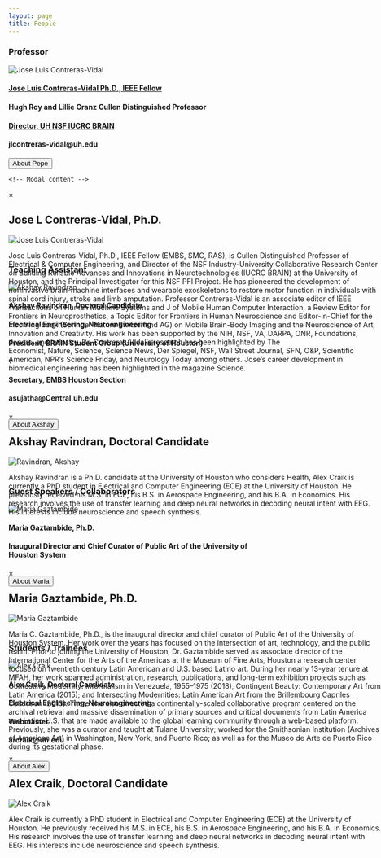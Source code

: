 ```yaml
---
layout: page
title: People
---
```

<html>
  <head>
    <style>
      div {
        overflow: auto;
      }
      p {
        position: absolute;
      }
   </style>
  </head>

 </html>
 
  
 
 
<h3>Professor</h3>


<div>
  <img class="peoplepic" src="/neurohumanities/photos/JContreras-Vidal.jpg" alt="Jose Luis Contreras-Vidal" />
  <h4><a href="http://www.ee.uh.edu/faculty/contreras-vidal" target="_blank"> Jose Luis Contreras-Vidal Ph.D., IEEE Fellow</a></h4>
  <h4>Hugh Roy and Lillie Cranz Cullen Distinguished Professor</h4>  
  <h4><a href="http://brain.egr.uh.edu/" target="_blank"> Director, UH NSF IUCRC BRAIN</a></h4>
  <h4>jlcontreras-vidal@uh.edu</h4>
  <!-- Trigger/Open The Modal -->
  <button class="modal-button" href="#pepe">About Pepe</button>

  <!-- The Modal -->
  <div id="pepe" class="modal">

    <!-- Modal content -->
   <div class="modal-content">
      <div class="modal-header">
        <span class="close">×</span>
        <h2>Jose L Contreras-Vidal, Ph.D.</h2>
      </div>
      <div class="modal-body">
          <img class="content peoplepic" src="/neurohumanities/photos/JContreras-Vidal.jpg" alt="Jose Luis Contreras-Vidal" />
        <div><p class="content">Jose Luis Contreras-Vidal, Ph.D., IEEE Fellow (EMBS, SMC, RAS), is Cullen Distinguished Professor of Electrical &amp; Computer Engineering, and Director of the NSF Industry-University Collaborative Research Center on Building Reliable Advances and Innovations in Neurotechnologies (IUCRC BRAIN) at the University of Houston, and the Principal Investigator for this NSF PFI Project. He has pioneered the development of noninvasive brain-machine interfaces and wearable exoskeletons to restore motor function in individuals with spinal cord injury, stroke and limb amputation. Professor Contreras-Vidal is an associate editor of IEEE Transactions on Human Machine Systems and J of Mobile Human Computer Interaction, a Review Editor for Frontiers in Neuroprosthetics, a Topic Editor for Frontiers in Human Neuroscience and Editor-in-Chief for the incoming book (Springer Nature Switzerland AG) on Mobile Brain-Body Imaging and the Neuroscience of Art, Innovation and Creativity. His work has been supported by the NIH, NSF, VA, DARPA, ONR, Foundations, donors, and industry. Dr. Contreras-Vidal’s research has been highlighted by The Economist, Nature, Science, Science News, Der Spiegel, NSF, Wall Street Journal, SFN, O&amp;P, Scientific American, NPR’s Science Friday, and Neurology Today among others. Jose’s career development in biomedical engineering has been highlighted in the magazine Science.</p></div>
       </div>
</div>
</div>
</div>
<br>




<h3>Teaching Assistant</h3>


<div>
<img class="peoplepic" src="/neurohumanities/photos/Akshay.jpg" alt="Akshay Ravindran" />
<h4>Akshay Ravindran, Doctoral Candidate</h4>
<h4>Electrical Engineering, Neuroengineering</h4>
<h4>President, BRAIN Student Group (University of Houston)</h4>v
<h4>Secretary, EMBS Houston Section</h4>
<h4>asujatha@Central.uh.edu</h4>

<button class="modal-button" href="#akshay">About Akshay</button>
<div id="akshay" class="modal">
<div class="modal-content">
   <div class="modal-header">
     <span class="close">×</span>
     <h2>Akshay Ravindran, Doctoral Candidate</h2>
   </div>
   <div class="modal-body">
       <img class="content peoplepic" src="/neurohumanities/photos/Akshay.jpg" alt="Ravindran, Akshay" />
     <div><p class="content">Akshay Ravindran is a Ph.D. candidate at the University of Houston who considers  Health, Alex Craik is currently a PhD student in Electrical and Computer Engineering (ECE) at the University of Houston. He previously received his M.S. in ECE, his B.S. in Aerospace Engineering, and his B.A. in Economics. His research involves the use of transfer learning and deep neural networks in decoding neural intent with EEG. His interests include neuroscience and speech synthesis.</p></div>
    </div>
 </div>
 </div>
</div>
<br>




<h3>Guest Speakers / Collaborators</h3>


<div>
<img class="peoplepic" src="/neurohumanities/photos/maria.jpg" alt="Maria Gaztambide" />
<h4>Maria Gaztambide, Ph.D.</h4>
<h4>Inaugural Director and Chief Curator of Public Art of the University of Houston System</h4>

<button class="modal-button" href="#mariaG">About Maria</button>
<div id="mariaG" class="modal">
<div class="modal-content">
   <div class="modal-header">
     <span class="close">×</span>
     <h2>Maria Gaztambide, Ph.D.</h2>
   </div>
   <div class="modal-body">
       <img class="content peoplepic" src="/neurohumanities/photos/maria.jpg" alt="Maria Gaztambide" />
     <div><p class="content">Maria C. Gaztambide, Ph.D., is the inaugural director and chief curator of Public Art of the University of Houston System. Her work over the years has focused on the intersection of art, technology, and the public realm. Prior to joining the University of Houston, Dr. Gaztambide served as associate director of the International Center for the Arts of the Americas at the Museum of Fine Arts, Houston  a research center focused on twentieth century Latin American and U.S. based Latino art. During her nearly 13-year tenure at MFAH, her work spanned administration, research, publications, and long-term exhibition projects such as Contesting Modernity: Informalism in Venezuela, 1955–1975 (2018), Contingent Beauty: Contemporary Art from Latin America (2015); and Intersecting Modernities: Latin American Art from the Brillembourg Capriles Collection (2013). There she also directed a continentally-scaled collaborative program centered on the archival retrieval and massive dissemination of primary sources and critical documents from Latin America and Latino U.S. that are made available to the global learning community through a web-based platform. Previously, she was a curator and taught at Tulane University; worked for the Smithsonian Institution (Archives of American Art) in Washington, New York, and Puerto Rico; as well as for the Museo de Arte de Puerto Rico during its gestational phase.</p></div>
    </div>
 </div>
 </div>
</div>
<br>




<h3>Students / Trainees</h3>


<div>
<img class="peoplepic" src="/neurohumanities/photos/ArCraik.jpg" alt="Alex Craik" />
<h4>Alex Craik, Doctoral Candidate</h4>
<h4>Electrical Engineering, Neuroengineering</h4>
<h4>Webmaster</h4>
<h4>arcraik@uh.edu</h4>

<button class="modal-button" href="#craik">About Alex</button>
<div id="craik" class="modal">
<div class="modal-content">
   <div class="modal-header">
     <span class="close">×</span>
     <h2>Alex Craik, Doctoral Candidate</h2>
   </div>
   <div class="modal-body">
       <img class="content peoplepic" src="/neurohumanities/photos/ArCraik.jpg" alt="Alex Craik" />
     <div><p class="content">Alex Craik is currently a PhD student in Electrical and Computer Engineering (ECE) at the University of Houston. He previously received his M.S. in ECE, his B.S. in Aerospace Engineering, and his B.A. in Economics. His research involves the use of transfer learning and deep neural networks in decoding neural intent with EEG. His interests include neuroscience and speech synthesis.</p></div>
    </div>
 </div>
 </div>
</div>

<script src="/neurohumanities/javascript/modal.js"></script>
